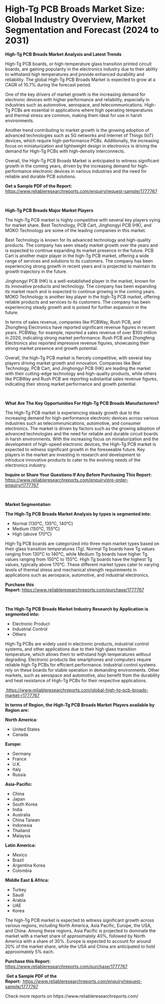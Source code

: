 <p><h1>High-Tg PCB Broads Market Size: Global Industry Overview, Market Segmentation and Forecast (2024 to 2031)</h1></p><p><strong>High-Tg PCB Broads Market Analysis and Latest Trends</strong></p>
<p><p>High-Tg PCB boards, or high-temperature glass transition printed circuit boards, are gaining popularity in the electronics industry due to their ability to withstand high temperatures and provide enhanced durability and reliability. The global High-Tg PCB Broads Market is expected to grow at a CAGR of 10.7% during the forecast period. </p><p>One of the key drivers of market growth is the increasing demand for electronic devices with higher performance and reliability, especially in industries such as automotive, aerospace, and telecommunications. High-Tg PCBs are essential in applications where high operating temperatures and thermal stress are common, making them ideal for use in harsh environments.</p><p>Another trend contributing to market growth is the growing adoption of advanced technologies such as 5G networks and Internet of Things (IoT) devices, which require high-performance PCBs. Additionally, the increasing focus on miniaturization and lightweight design in electronics is driving the demand for High-Tg PCBs with high-density interconnects.</p><p>Overall, the High-Tg PCB Broads Market is anticipated to witness significant growth in the coming years, driven by the increasing demand for high-performance electronic devices in various industries and the need for reliable and durable PCB solutions.</p></p>
<p><strong>Get a Sample PDF of the Report:&nbsp;</strong> <a href="https://www.reliableresearchreports.com/enquiry/request-sample/1777767">https://www.reliableresearchreports.com/enquiry/request-sample/1777767</a></p>
<p>&nbsp;</p>
<p><strong>High-Tg PCB Broads Major Market Players</strong></p>
<p><p>The high-Tg PCB market is highly competitive with several key players vying for market share. Best Technology, PCB Cart, Jinghongyi PCB (HK), and MOKO Technology are some of the leading companies in this market.</p><p>Best Technology is known for its advanced technology and high-quality products. The company has seen steady market growth over the years and is expected to continue expanding its market presence in the future. PCB Cart is another major player in the high-Tg PCB market, offering a wide range of services and solutions to its customers. The company has been experiencing strong growth in recent years and is projected to maintain its growth trajectory in the future.</p><p>Jinghongyi PCB (HK) is a well-established player in the market, known for its innovative products and technology. The company has been expanding its market reach and is expected to continue growing in the coming years. MOKO Technology is another key player in the high-Tg PCB market, offering reliable products and services to its customers. The company has been experiencing steady growth and is poised for further expansion in the future.</p><p>In terms of sales revenue, companies like PCBWay, Rush PCB, and Zhongfeng Electronics have reported significant revenue figures in recent years. PCBWay, for example, reported a sales revenue of over $100 million in 2020, indicating strong market performance. Rush PCB and Zhongfeng Electronics also reported impressive revenue figures, showcasing their strong market presence and growth potential.</p><p>Overall, the high-Tg PCB market is fiercely competitive, with several key players driving market growth and innovation. Companies like Best Technology, PCB Cart, and Jinghongyi PCB (HK) are leading the market with their cutting-edge technology and high-quality products, while others like PCBWay and Rush PCB are reporting substantial sales revenue figures, indicating their strong market performance and growth potential.</p></p>
<p>&nbsp;</p>
<p><strong>What Are The Key Opportunities For High-Tg PCB Broads Manufacturers?</strong></p>
<p><p>The High-Tg PCB market is experiencing steady growth due to the increasing demand for high-performance electronic devices across various industries such as telecommunications, automotive, and consumer electronics. The market is driven by factors such as the growing adoption of advanced technologies and the need for reliable and durable circuit boards in harsh environments. With the increasing focus on miniaturization and the development of high-speed electronic devices, the High-Tg PCB market is expected to witness significant growth in the foreseeable future. Key players in the market are investing in research and development to introduce innovative products to cater to the evolving needs of the electronics industry.</p></p>
<p><strong>Inquire or Share Your Questions If Any Before Purchasing This Report:</strong> <a href="https://www.reliableresearchreports.com/enquiry/pre-order-enquiry/1777767">https://www.reliableresearchreports.com/enquiry/pre-order-enquiry/1777767</a></p>
<p>&nbsp;</p>
<p><strong>Market Segmentation</strong></p>
<p><strong>The High-Tg PCB Broads Market Analysis by types is segmented into:</strong></p>
<p><ul><li>Normal (130℃, 135℃, 140℃)</li><li>Medium (150℃, 155℃)</li><li>High (above 170℃)</li></ul></p>
<p><p>High-Tg PCB boards are categorized into three main market types based on their glass transition temperatures (Tg). Normal Tg boards have Tg values ranging from 130℃ to 140℃, while Medium Tg boards have higher Tg values ranging from 150℃ to 155℃. High Tg boards have the highest Tg values, typically above 170℃. These different market types cater to varying levels of thermal stress and mechanical strength requirements in applications such as aerospace, automotive, and industrial electronics.</p></p>
<p><strong>Purchase this Report:&nbsp;</strong><a href="https://www.reliableresearchreports.com/purchase/1777767">https://www.reliableresearchreports.com/purchase/1777767</a></p>
<p>&nbsp;</p>
<p><strong>The High-Tg PCB Broads Market Industry Research by Application is segmented into:</strong></p>
<p><ul><li>Electronic Product</li><li>Industrial Control</li><li>Others</li></ul></p>
<p><p>High-Tg PCBs are widely used in electronic products, industrial control systems, and other applications due to their high glass transition temperature, which allows them to withstand high temperatures without degrading. Electronic products like smartphones and computers require reliable high-Tg PCBs for efficient performance. Industrial control systems rely on these boards for stable operation in demanding environments. Other markets, such as aerospace and automotive, also benefit from the durability and heat resistance of High-Tg PCBs for their respective applications.</p></p>
<p><a href="https://www.reliableresearchreports.com/global-high-tg-pcb-broads-market-r1777767">&nbsp;https://www.reliableresearchreports.com/global-high-tg-pcb-broads-market-r1777767</a></p>
<p><strong>In terms of Region, the High-Tg PCB Broads Market Players available by Region are:</strong></p>
<p>
    <p> <strong> North America: </strong>
        <ul>
            <li>United States</li>
            <li>Canada</li>
        </ul>
        </p> 
    <p> <strong> Europe: </strong>
        <ul>
            <li>Germany</li>
            <li>France</li>
            <li>U.K.</li>
            <li>Italy</li>
            <li>Russia</li>
        </ul>
        </p> 
    <p> <strong> Asia-Pacific: </strong>
        <ul>
            <li>China</li>
            <li>Japan</li>
            <li>South Korea</li>
            <li>India</li>
            <li>Australia</li>
            <li>China Taiwan</li>
            <li>Indonesia</li>
            <li>Thailand</li>
            <li>Malaysia</li>
        </ul>
        </p> 
    <p> <strong> Latin America: </strong>
        <ul>
            <li>Mexico</li>
            <li>Brazil</li>
            <li>Argentina Korea</li>
            <li>Colombia</li>
        </ul>
        </p> 
    <p> <strong> Middle East & Africa: </strong>
        <ul>
            <li>Turkey</li>
            <li>Saudi</li>
            <li>Arabia</li>
            <li>UAE</li>
            <li>Korea</li>
        </ul>
    </p>
    </p>
<p><p>The high-Tg PCB market is expected to witness significant growth across various regions, including North America, Asia Pacific, Europe, the USA, and China. Among these regions, Asia Pacific is projected to dominate the market with a market share of approximately 40%, followed by North America with a share of 30%. Europe is expected to account for around 20% of the market share, while the USA and China are anticipated to hold approximately 5% each.</p></p>
<p><strong>Purchase this Report: </strong><a href="https://www.reliableresearchreports.com/purchase/1777767">https://www.reliableresearchreports.com/purchase/1777767</a></p>
<p>&nbsp;<strong>Get a Sample PDF of the Report:&nbsp;&nbsp;</strong><a href="https://www.reliableresearchreports.com/enquiry/request-sample/1777767">https://www.reliableresearchreports.com/enquiry/request-sample/1777767</a></p>
<p><strong></strong></p>
<p>Check more reports on https://www.reliableresearchreports.com/</p>